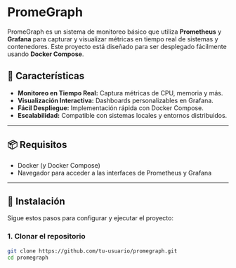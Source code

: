 # PromeGraph

PromeGraph es un sistema de monitoreo básico que utiliza **Prometheus** y **Grafana** para capturar y visualizar métricas en tiempo real de sistemas y contenedores. Este proyecto está diseñado para ser desplegado fácilmente usando **Docker Compose**.

## 🚀 Características
- **Monitoreo en Tiempo Real:** Captura métricas de CPU, memoria y más.
- **Visualización Interactiva:** Dashboards personalizables en Grafana.
- **Fácil Despliegue:** Implementación rápida con Docker Compose.
- **Escalabilidad:** Compatible con sistemas locales y entornos distribuidos.

---

## 📦 Requisitos
- Docker (y Docker Compose)
- Navegador para acceder a las interfaces de Prometheus y Grafana

---

## 📄 Instalación
Sigue estos pasos para configurar y ejecutar el proyecto:

### 1. Clonar el repositorio
```bash
git clone https://github.com/tu-usuario/promegraph.git
cd promegraph
